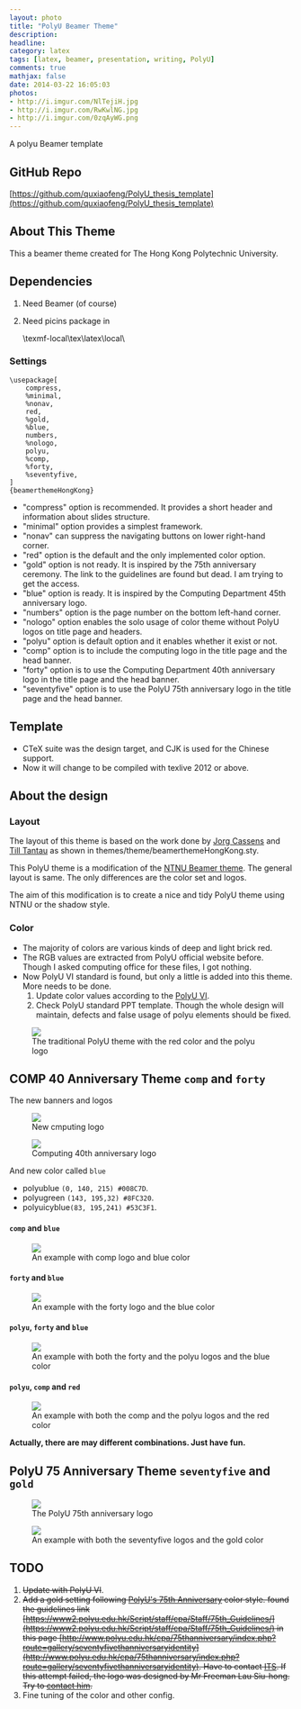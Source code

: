 ```yaml
---
layout: photo
title: "PolyU Beamer Theme"
description:
headline:
category: latex
tags: [latex, beamer, presentation, writing, PolyU]
comments: true
mathjax: false
date: 2014-03-22 16:05:03
photos:
- http://i.imgur.com/NlTejiH.jpg
- http://i.imgur.com/RwKwlNG.jpg
- http://i.imgur.com/0zqAyWG.png
---
```


A polyu Beamer template

<!--more-->

## GitHub Repo

[https://github.com/quxiaofeng/PolyU_thesis_template](https://github.com/quxiaofeng/PolyU_thesis_template)

## About This Theme

This a beamer theme created for The Hong Kong Polytechnic University.

## Dependencies

1. Need Beamer (of course)
2. Need picins package in


    \texmf-local\tex\latex\local\



### Settings

    \usepackage[
        compress,
        %minimal,
        %nonav,
        red,
        %gold,
        %blue,
        numbers,
        %nologo,
        polyu,
        %comp,
        %forty,
        %seventyfive,
    ]
    {beamerthemeHongKong}

+ "compress" option is recommended. It provides a short header and information about slides structure.
+ "minimal" option provides a simplest framework.
+ "nonav" can suppress the navigating buttons on lower right-hand corner.
+ "red" option is the default and the only implemented color option.
+ "gold" option is not ready. It is inspired by the 75th anniversary ceremony. The link to the guidelines are found but dead. I am trying to get the access.
+ "blue" option is ready. It is inspired by the Computing Department 45th anniversary logo.
+ "numbers" option is the page number on the bottom left-hand corner.
+ "nologo" option enables the solo usage of color theme without PolyU logos on title page and headers.
+ "polyu" option is default option and it enables whether it exist or not.
+ "comp" option is to include the computing logo in the title page and the head banner.
+ "forty" option is to use the Computing Department 40th anniversary logo in the title page and the head banner.
+ "seventyfive" option is to use the PolyU 75th anniversary logo in the title page and the head banner.


## Template

+ CTeX suite was the design target, and CJK is used for the Chinese support.
+ Now it will change to be compiled with texlive 2012 or above.

## About the design

### Layout

The layout of this theme is based on the work done by [Jorg Cassens](http://cassens.org/) and [Till Tantau](http://www.tcs.uni-luebeck.de/mitarbeiter/tantau/) as shown in themes/theme/beamerthemeHongKong.sty.

This PolyU theme is a modification of the [NTNU Beamer theme](http://story.idi.ntnu.no/~cassens/blog/archives/39-A-Beamer-theme-for-NTNU.html). The general layout is same. The only differences are the color set and logos.

The aim of this modification is to create a nice and tidy PolyU theme using NTNU or the shadow style.

### Color

+ The majority of colors are various kinds of deep and light brick red.
+ The RGB values are extracted from PolyU official website before. Though I asked computing office for these files, I got nothing.
+ Now PolyU VI standard is found, but only a little is added into this theme. More needs to be done.
  1. Update color values according to the [PolyU VI](http://www.polyu.edu.hk/cpa/polyu/index.php?option=com_content&view=article&id=156&Itemid=48).
  2. Check PolyU standard PPT template. Though the whole design will maintain, defects and false usage of polyu elements should be fixed.

<figure>
  <img src="http://i.imgur.com/j1Nl1FR.png">
  <figcaption>
  The traditional PolyU theme with the red color and the polyu logo
  </figcaption>
</figure>



## COMP 40 Anniversary Theme `comp` and `forty`

The new banners and logos

<figure>
  <img src="http://i.imgur.com/RwKwlNG.jpg">
  <figcaption>
  New cmputing logo
  </figcaption>
</figure>

<figure>
  <img src="http://i.imgur.com/NlTejiH.jpg">
  <figcaption>
  Computing 40th anniversary logo
  </figcaption>
</figure>

And new color called `blue`

+ polyublue `(0, 140, 215) #008C7D`.
+ polyugreen `(143, 195,32) #8FC320`.
+ polyuicyblue`(83, 195,241) #53C3F1`.

#### `comp` and `blue` ####

<figure>
  <img src="http://i.imgur.com/4OGjxSA.jpg">
  <figcaption>
  An example with comp logo and blue color
  </figcaption>
</figure>

#### `forty` and `blue` ####

<figure>
  <img src="http://i.imgur.com/f4fARax.jpg">
  <figcaption>
  An example with the forty logo and the blue color
  </figcaption>
</figure>

#### `polyu`, `forty` and `blue` ####

<figure>
  <img src="http://i.imgur.com/AqpXt7C.jpg">
  <figcaption>
  An example with both the forty and the polyu logos and the blue color
  </figcaption>
</figure>

#### `polyu`, `comp` and `red` ####

<figure>
  <img src="http://i.imgur.com/aPY8hKY.jpg">
  <figcaption>
  An example with both the comp and the polyu logos and the red color
  </figcaption>
</figure>

**Actually, there are may different combinations. Just have fun.**

## PolyU 75 Anniversary Theme `seventyfive` and `gold`

<figure>
  <img src="http://i.imgur.com/0zqAyWG.png">
  <figcaption>
  The PolyU 75th anniversary logo
  </figcaption>
</figure>

<figure>
  <img src="http://i.imgur.com/n9luJJI.jpg">
  <figcaption>
  An example with both the seventyfive logos and the gold color
  </figcaption>
</figure>

## TODO

1. <del>Update with PolyU VI</del>.
2. <del>Add a gold setting following [PolyU's 75th Anniversary](http://75.polyu.hk/) color style. found the guidelines link [https://www2.polyu.edu.hk/Script/staff/cpa/Staff/75th_Guidelines/](https://www2.polyu.edu.hk/Script/staff/cpa/Staff/75th_Guidelines/) in this page [http://www.polyu.edu.hk/cpa/75thanniversary/index.php?route=gallery/seventyfivethanniversaryidentity](http://www.polyu.edu.hk/cpa/75thanniversary/index.php?route=gallery/seventyfivethanniversaryidentity). Have to contact [ITS](http://www.polyu.edu.hk/~its/aboutits/aboutits_04.html). If this attempt failed, the logo was designed by Mr Freeman Lau Siu-hong. Try to [contact him](http://www.freemanlau.com/en/index.html).</del>
3. Fine tuning of the color and other config.

